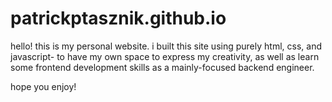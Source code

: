 # patrickptasznik.github.io

hello! this is my personal website. i built this site using purely html, css, and javascript- to have my own space to express my creativity, as well as learn some frontend development skills as a mainly-focused backend engineer.

hope you enjoy!

